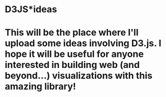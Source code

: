 # D3JS*ideas

# This will be the place where I'll upload some ideas involving D3.js. I hope it will be useful for anyone interested in building web (and beyond...) visualizations with this amazing library!
